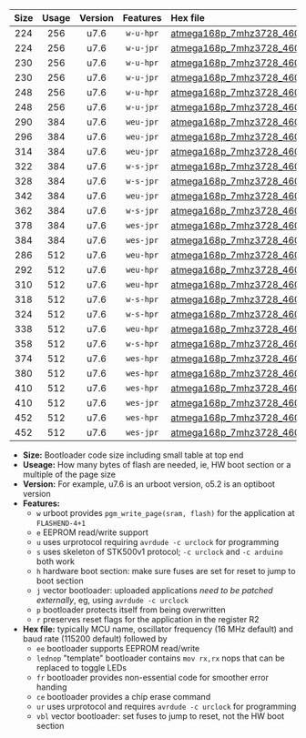 |Size|Usage|Version|Features|Hex file|
|:-:|:-:|:-:|:-:|:--|
|224|256|u7.6|`w-u-hpr`|[atmega168p_7mhz3728_460800bps_ur.hex](https://raw.githubusercontent.com/stefanrueger/urboot/main//atmega168p_7mhz3728_460800bps_ur.hex)|
|224|256|u7.6|`w-u-jpr`|[atmega168p_7mhz3728_460800bps_ur_vbl.hex](https://raw.githubusercontent.com/stefanrueger/urboot/main//atmega168p_7mhz3728_460800bps_ur_vbl.hex)|
|230|256|u7.6|`w-u-hpr`|[atmega168p_7mhz3728_460800bps_lednop_ur.hex](https://raw.githubusercontent.com/stefanrueger/urboot/main//atmega168p_7mhz3728_460800bps_lednop_ur.hex)|
|230|256|u7.6|`w-u-jpr`|[atmega168p_7mhz3728_460800bps_lednop_ur_vbl.hex](https://raw.githubusercontent.com/stefanrueger/urboot/main//atmega168p_7mhz3728_460800bps_lednop_ur_vbl.hex)|
|248|256|u7.6|`w-u-hpr`|[atmega168p_7mhz3728_460800bps_lednop_fr_ur.hex](https://raw.githubusercontent.com/stefanrueger/urboot/main//atmega168p_7mhz3728_460800bps_lednop_fr_ur.hex)|
|248|256|u7.6|`w-u-jpr`|[atmega168p_7mhz3728_460800bps_lednop_fr_ur_vbl.hex](https://raw.githubusercontent.com/stefanrueger/urboot/main//atmega168p_7mhz3728_460800bps_lednop_fr_ur_vbl.hex)|
|290|384|u7.6|`weu-jpr`|[atmega168p_7mhz3728_460800bps_ee_ur_vbl.hex](https://raw.githubusercontent.com/stefanrueger/urboot/main//atmega168p_7mhz3728_460800bps_ee_ur_vbl.hex)|
|296|384|u7.6|`weu-jpr`|[atmega168p_7mhz3728_460800bps_ee_lednop_ur_vbl.hex](https://raw.githubusercontent.com/stefanrueger/urboot/main//atmega168p_7mhz3728_460800bps_ee_lednop_ur_vbl.hex)|
|314|384|u7.6|`weu-jpr`|[atmega168p_7mhz3728_460800bps_ee_lednop_fr_ur_vbl.hex](https://raw.githubusercontent.com/stefanrueger/urboot/main//atmega168p_7mhz3728_460800bps_ee_lednop_fr_ur_vbl.hex)|
|322|384|u7.6|`w-s-jpr`|[atmega168p_7mhz3728_460800bps_vbl.hex](https://raw.githubusercontent.com/stefanrueger/urboot/main//atmega168p_7mhz3728_460800bps_vbl.hex)|
|328|384|u7.6|`w-s-jpr`|[atmega168p_7mhz3728_460800bps_lednop_vbl.hex](https://raw.githubusercontent.com/stefanrueger/urboot/main//atmega168p_7mhz3728_460800bps_lednop_vbl.hex)|
|342|384|u7.6|`weu-jpr`|[atmega168p_7mhz3728_460800bps_ee_lednop_fr_ce_ur_vbl.hex](https://raw.githubusercontent.com/stefanrueger/urboot/main//atmega168p_7mhz3728_460800bps_ee_lednop_fr_ce_ur_vbl.hex)|
|362|384|u7.6|`w-s-jpr`|[atmega168p_7mhz3728_460800bps_lednop_fr_vbl.hex](https://raw.githubusercontent.com/stefanrueger/urboot/main//atmega168p_7mhz3728_460800bps_lednop_fr_vbl.hex)|
|378|384|u7.6|`wes-jpr`|[atmega168p_7mhz3728_460800bps_ee_vbl.hex](https://raw.githubusercontent.com/stefanrueger/urboot/main//atmega168p_7mhz3728_460800bps_ee_vbl.hex)|
|384|384|u7.6|`wes-jpr`|[atmega168p_7mhz3728_460800bps_ee_lednop_vbl.hex](https://raw.githubusercontent.com/stefanrueger/urboot/main//atmega168p_7mhz3728_460800bps_ee_lednop_vbl.hex)|
|286|512|u7.6|`weu-hpr`|[atmega168p_7mhz3728_460800bps_ee_ur.hex](https://raw.githubusercontent.com/stefanrueger/urboot/main//atmega168p_7mhz3728_460800bps_ee_ur.hex)|
|292|512|u7.6|`weu-hpr`|[atmega168p_7mhz3728_460800bps_ee_lednop_ur.hex](https://raw.githubusercontent.com/stefanrueger/urboot/main//atmega168p_7mhz3728_460800bps_ee_lednop_ur.hex)|
|310|512|u7.6|`weu-hpr`|[atmega168p_7mhz3728_460800bps_ee_lednop_fr_ur.hex](https://raw.githubusercontent.com/stefanrueger/urboot/main//atmega168p_7mhz3728_460800bps_ee_lednop_fr_ur.hex)|
|318|512|u7.6|`w-s-hpr`|[atmega168p_7mhz3728_460800bps.hex](https://raw.githubusercontent.com/stefanrueger/urboot/main//atmega168p_7mhz3728_460800bps.hex)|
|324|512|u7.6|`w-s-hpr`|[atmega168p_7mhz3728_460800bps_lednop.hex](https://raw.githubusercontent.com/stefanrueger/urboot/main//atmega168p_7mhz3728_460800bps_lednop.hex)|
|338|512|u7.6|`weu-hpr`|[atmega168p_7mhz3728_460800bps_ee_lednop_fr_ce_ur.hex](https://raw.githubusercontent.com/stefanrueger/urboot/main//atmega168p_7mhz3728_460800bps_ee_lednop_fr_ce_ur.hex)|
|358|512|u7.6|`w-s-hpr`|[atmega168p_7mhz3728_460800bps_lednop_fr.hex](https://raw.githubusercontent.com/stefanrueger/urboot/main//atmega168p_7mhz3728_460800bps_lednop_fr.hex)|
|374|512|u7.6|`wes-hpr`|[atmega168p_7mhz3728_460800bps_ee.hex](https://raw.githubusercontent.com/stefanrueger/urboot/main//atmega168p_7mhz3728_460800bps_ee.hex)|
|380|512|u7.6|`wes-hpr`|[atmega168p_7mhz3728_460800bps_ee_lednop.hex](https://raw.githubusercontent.com/stefanrueger/urboot/main//atmega168p_7mhz3728_460800bps_ee_lednop.hex)|
|410|512|u7.6|`wes-hpr`|[atmega168p_7mhz3728_460800bps_ee_lednop_fr.hex](https://raw.githubusercontent.com/stefanrueger/urboot/main//atmega168p_7mhz3728_460800bps_ee_lednop_fr.hex)|
|410|512|u7.6|`wes-jpr`|[atmega168p_7mhz3728_460800bps_ee_lednop_fr_vbl.hex](https://raw.githubusercontent.com/stefanrueger/urboot/main//atmega168p_7mhz3728_460800bps_ee_lednop_fr_vbl.hex)|
|452|512|u7.6|`wes-hpr`|[atmega168p_7mhz3728_460800bps_ee_lednop_fr_ce.hex](https://raw.githubusercontent.com/stefanrueger/urboot/main//atmega168p_7mhz3728_460800bps_ee_lednop_fr_ce.hex)|
|452|512|u7.6|`wes-jpr`|[atmega168p_7mhz3728_460800bps_ee_lednop_fr_ce_vbl.hex](https://raw.githubusercontent.com/stefanrueger/urboot/main//atmega168p_7mhz3728_460800bps_ee_lednop_fr_ce_vbl.hex)|

- **Size:** Bootloader code size including small table at top end
- **Useage:** How many bytes of flash are needed, ie, HW boot section or a multiple of the page size
- **Version:** For example, u7.6 is an urboot version, o5.2 is an optiboot version
- **Features:**
  + `w` urboot provides `pgm_write_page(sram, flash)` for the application at `FLASHEND-4+1`
  + `e` EEPROM read/write support
  + `u` uses urprotocol requiring `avrdude -c urclock` for programming
  + `s` uses skeleton of STK500v1 protocol; `-c urclock` and `-c arduino` both work
  + `h` hardware boot section: make sure fuses are set for reset to jump to boot section
  + `j` vector bootloader: uploaded applications *need to be patched externally*, eg, using `avrdude -c urclock`
  + `p` bootloader protects itself from being overwritten
  + `r` preserves reset flags for the application in the register R2
- **Hex file:** typically MCU name, oscillator frequency (16 MHz default) and baud rate (115200 default) followed by
  + `ee` bootloader supports EEPROM read/write
  + `lednop` "template" bootloader contains `mov rx,rx` nops that can be replaced to toggle LEDs
  + `fr` bootloader provides non-essential code for smoother error handing
  + `ce` bootloader provides a chip erase command
  + `ur` uses urprotocol and requires `avrdude -c urclock` for programming
  + `vbl` vector bootloader: set fuses to jump to reset, not the HW boot section
